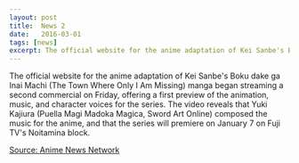 ```yaml
---
layout: post
title:  News 2
date:   2016-03-01
tags: [news]
excerpt: The official website for the anime adaptation of Kei Sanbe's Boku dake ga Inai Machi...
---
```

The official website for the anime adaptation of Kei Sanbe's Boku dake ga Inai Machi (The Town Where Only I Am Missing) manga began streaming a second commercial on Friday, offering a first preview of the animation, music, and character voices for the series. The video reveals that Yuki Kajiura (Puella Magi Madoka Magica, Sword Art Online) composed the music for the anime, and that the series will premiere on January 7 on Fuji TV's Noitamina block.

[Source: Anime News Network](https://www.animenewsnetwork.com/news/2015-11-26/yuki-kajiura-composes-music-for-boku-dake-ga-inai-machi-tv-anime/.95832)

